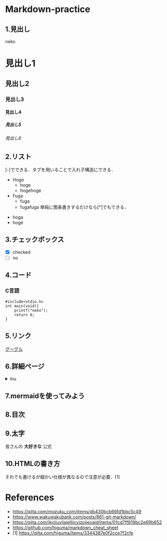 # Markdown-practice
## 1.見出し
neko
# 見出し1
## 見出し2
### 見出し3
#### 見出し4
##### 見出し5
###### 見出し6

## 2.リスト
[-]でできる．タブを用いることで入れ子構造にできる．
- Hoge
    - hoge
    - hogehoge
- Fuga
    - fuga
    - fugafuga
単純に箇条書きするだけなら[*]でもできる．
* hoga
* hoge

## 3.チェックボックス
* [x] checked
* [ ] no

## 4.コード
### C言語
```
#include<stdio.h>
int main(void){
    printf("neko");
    return 0;
}
```
## 5.リンク
[グーグル](https://www.google.co.jp/)

## 6.詳細ページ
<details>
<summary>inu</summary>
猫かわいい
</details>

## 7.mermaidを使ってみよう

## 8.目次

## 9.太字
皆さんの **大好きな** 公式

## 10.HTMLの書き方
それでも書けるが細かい仕様が異なるので注意が必要．[1]

# References
* https://qiita.com/mozuku_com/items/db430bcb66fd1bbc5c49
* https://www.wakuwakubank.com/posts/861-git-markdown/
* https://qiita.com/jkjoluvjlajelljicvjzojieoaid/items/01cd7ff819bc2e69b652
* https://github.com/higuma/markdown_cheat_sheet
* [1] https://qiita.com/higuma/items/3344387e0f2cce7f2cfe